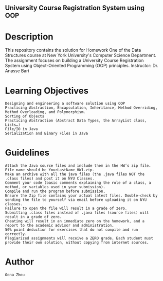 ## University Course Registration System using OOP

# Description

This repository contains the solution for Homework One of the Data Structures course at New York University's Computer Science Department. The assignment focuses on building a University Course Registration System using Object-Oriented Programming (OOP) principles.
Instructor: Dr. Anasse Bari

# Learning Objectives

    Designing and engineering a software solution using OOP
    Practicing Abstraction, Encapsulation, Inheritance, Method Overriding, Method Overloading, and Polymorphism.
    Sorting of Objects
    Practicing Abstraction (Abstract Data Types, the ArrayList class, Lists…)
    File/IO in Java
    Serialization and Binary Files in Java

# Guidelines

    Attach the Java source files and include them in the HW’s zip file. File name should be YourLastName_HW1.zip.
    Make an archive with all the java files (the .java files NOT the .class files) and post it on NYU Classes.
    Comment your code (basic comments explaining the role of a class, a method, or variables used in your submission).
    Compile and run the program before submission.
    Ensure the Zip file contains your actual latest files. Double-check by sending the file to yourself via email before uploading it on NYU classes.
    Failure to open the file will result in a grade of zero.
    Submitting .class files instead of .java files (source files) will result in a grade of zero.
    Cheating will result in an immediate zero on the homework, and a report to the academic advisor and administration.
    50% point deduction for exercises that do not compile and run correctly.
    Plagiarized assignments will receive a ZERO grade. Each student must provide their own solution, without copying from internet sources.

# Author

    Oona Zhou

